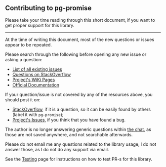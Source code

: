 Contributing to pg-promise
--------------------------

Please take your time reading through this short document, if you want to get proper support for this library.

---

At the time of writing this document, most of the new questions or issues appear to be repeated.

Please search through the following before opening any new issue or asking a question:

* [List of all existing issues](https://github.com/vitaly-t/pg-promise/issues?q=is%3Aissue+is%3Aclosed)
* [Questions on StackOverflow](https://stackoverflow.com/questions/tagged/pg-promise)
* [Project's WiKi Pages](https://github.com/vitaly-t/pg-promise/wiki)
* [Official Documentation](http://vitaly-t.github.io/pg-promise/)

If your question/issue is not covered by any of the resources above, you should post it on:

* [StackOverflow](https://stackoverflow.com), if it is a question, so it can be easily found by others (label it with `pg-promise`);
* [Project's Issues](https://github.com/vitaly-t/pg-promise/issues), if you think that you have found a bug.

The author is no longer answering generic questions within [the chat](https://gitter.im/vitaly-t/pg-promise?utm_source=badge&utm_medium=badge&utm_campaign=pr-badge&utm_content=badge),
as those are not saved anywhere, and not searchable afterwards.  

Please do not email me any questions related to the library usage, I do not answer those, as I do not do any support via email.

See the [Testing](https://github.com/vitaly-t/pg-promise/wiki/Testing) page for instructions on how to test PR-s for this library.
